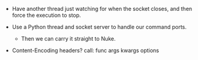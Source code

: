 - Have another thread just watching for when the socket closes, and then force the execution to stop.

- Use a Python thread and socket server to handle our command ports.
    - Then we can carry it straight to Nuke.

- Content-Encoding headers?
    call: func args kwargs options